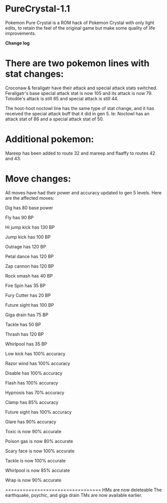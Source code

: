 # PureCrystal-1.1
Pokemon Pure Crystal is a ROM hack of Pokemon Crystal with only light edits, to retain the feel of the original game but make some quality of life improvements. 

**Change log**

There are two pokemon lines with stat changes:
=============================================
Croconaw & feraligatr have their attack and special attack stats switched. Feraligatr's base special attack stat is now 105 and its attack is now 79. Totodile's attack is still 65 and special attack is still 44. 

The hoot-hoot noctowl line has the same type of stat change, and it has received the special attack buff that it did in gen 5. Ie: Noctowl has an attack stat of 86 and a special attack stat of 50. 

Additional pokemon:
==================
Mareep has been added to route 32 and mareep and flaaffy to routes 42 and 43. 

Move changes:
=============
All moves have had their power and accuracy updated to gen 5 levels. Here are the affected moves: 

Dig has 80 base power

Fly has 90 BP

Hi jump kick has 130 BP

Jump kick has 100 BP

Outrage has 120 BP

Petal dance has 120 BP

Zap cannon has 120 BP

Rock smash has 40 BP

Fire Spin has 35 BP

Fury Cutter has 20 BP

Future sight has 100 BP

Giga drain has 75 BP

Tackle has 50 BP

Thrash has 120 BP

Whirlpool has 35 BP

Low kick has 100% accuracy

Razor wind has 100% accuracy

Disable has 100% accuracy

Flash has 100% accuracy

Hypnosis has 70% accuracy 

Clamp has 85% accuracy

Future sight has 100% accuracy

Glare has 90% accuracy

Toxic is now 90% accurate

Poison gas is now 80% accurate

Scary face is now 100% accurate

Tackle is now 100% accurate

Whirlpool is now 85% accurate

Wrap is now 90% accurate

=================================
HMs are now deleteable
The earthquake, psychic, and giga drain TMs are now available earlier. 
